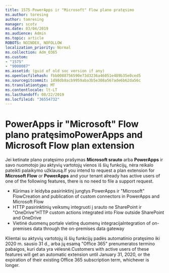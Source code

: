 ```yaml
---
title: 1575-PowerApps ir "Microsoft" Flow plano pratęsimo
ms.author: toresing
author: tomresing
manager: scotv
ms.date: 03/04/2019
ms.audience: Admin
ms.topic: article
ROBOTS: NOINDEX, NOFOLLOW
localization_priority: Normal
ms.collection: Adm_O365
ms.custom:
- "1575"
- "9000087"
ms.assetid: (guid of old soc version if any)
ms.openlocfilehash: fbb0088756590e73d3236a46051e489b35e0ced5
ms.sourcegitcommit: 1d98db8acb9959aba3b5e308a567ade6b62da56c
ms.translationtype: MT
ms.contentlocale: lt-LT
ms.lasthandoff: 08/22/2019
ms.locfileid: "36554732"
---
```

# <a name="powerapps-and-microsoft-flow-plan-extension"></a><span data-ttu-id="3f8cd-102">PowerApps ir "Microsoft" Flow plano pratęsimo</span><span class="sxs-lookup"><span data-stu-id="3f8cd-102">PowerApps and Microsoft Flow plan extension</span></span>

<span data-ttu-id="3f8cd-103">Jei ketinate plano pratęsimo prašymas **Microsoft srauto** arba **PowerApps** ir savo nuomotojo jau aktyvių vartotojų vienos iš šių funkcijų, nėra reikalo pateikti palaikymo užklausą.</span><span class="sxs-lookup"><span data-stu-id="3f8cd-103">If you intend to request a plan extension for **Microsoft Flow** or **PowerApps** and your tenant already has active users of one of the following features, there is no need to file a support request.</span></span>

- <span data-ttu-id="3f8cd-104">Kūrimas ir leidyba pasirinktinį jungtys PowerApps ir "Microsoft" Flow</span><span class="sxs-lookup"><span data-stu-id="3f8cd-104">Creation and publication of custom connectors in PowerApps and Microsoft Flow</span></span>
- <span data-ttu-id="3f8cd-105">HTTP pasirinktinių veiksmų integruoti į srauto ne SharePoint ir "OneDrive"</span><span class="sxs-lookup"><span data-stu-id="3f8cd-105">HTTP custom actions integrated into Flow outside SharePoint and OneDrive</span></span>
- <span data-ttu-id="3f8cd-106">Vietinė duomenų portale vietinę duomenų integracija</span><span class="sxs-lookup"><span data-stu-id="3f8cd-106">Integration of on-premises data through the on-premises  data gateway</span></span>

<span data-ttu-id="3f8cd-107">Klientai su aktyvių vartotojų iš šių funkcijų padės automatinio pratęsimo iki 2020 m. sausio 31 d., arba jų esamą "Office 365" prenumeratos termino pabaigos, kuri data yra vėlesnė.</span><span class="sxs-lookup"><span data-stu-id="3f8cd-107">Customers with active users of these features will get an automatic extension until January 31, 2020, or the expiration of their existing Office 365 subscription term, whichever is longer.</span></span>